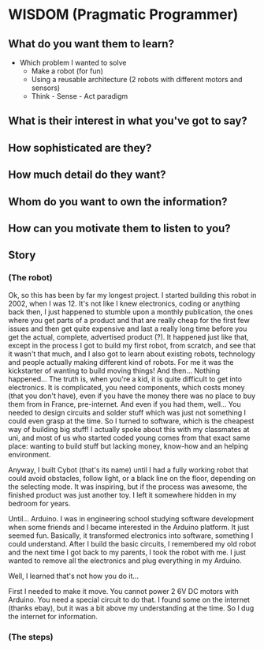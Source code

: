 # WISDOM (Pragmatic Programmer)

## What do you want them to learn?
- Which problem I wanted to solve
    - Make a robot (for fun)
    - Using a reusable architecture (2 robots with different motors and sensors)
    - Think - Sense - Act paradigm

## What is their interest in what you've got to say?

## How sophisticated are they?

## How much detail do they want?

## Whom do you want to own the information?

## How can you motivate them to listen to you?


## Story 

### (The robot)
Ok, so this has been by far my longest project. I started building this robot in 2002, when I was 12. It's not like I knew electronics, coding or anything back then, I just happened to stumble upon a monthly publication, the ones where you get parts of a product and that are really cheap for the first few issues and then get quite expensive and last a really long time before you get the actual, complete, advertised product (?). 
It happened just like that, except in the process I got to build my first robot, from scratch, and see that it wasn't that much, and I also got to learn about existing robots, technology and people actually making different kind of robots. For me it was the kickstarter of wanting to build moving things! And then... Nothing happened...
The truth is, when you're a kid, it is quite difficult to get into electronics. It is complicated, you need components, which costs money (that you don't have), even if you have the money there was no place to buy them from in France, pre-internet. And even if you had them, well... You needed to design circuits and solder stuff which was just not something I could even grasp at the time. So I turned to software, which is the cheapest way of building big stuff! I actually spoke about this with my classmates at uni, and most of us who started coded young comes from that exact same place: wanting to build stuff but lacking money, know-how and an helping environment.

Anyway, I built Cybot (that's its name) until I had a fully working robot that could avoid obstacles, follow light, or a black line on the floor, depending on the selecting mode. It was inspiring, but if the process was awesome, the finished product was just another toy. I left it somewhere hidden in my bedroom for years.

Until... Arduino. I was in engineering school studying software development when some friends and I became interested in the Arduino platform. It just seemed fun. Basically, it transformed electronics into software, something I could understand. After I build the basic circuits, I remembered my old robot and the next time I got back to my parents, I took the robot with me. I just wanted to remove all the electronics and plug everything in my Arduino.

Well, I learned that's not how you do it...

First I needed to make it move. You cannot power 2 6V DC motors with Arduino. You need a special circuit to do that. I found some on the internet (thanks ebay), but it was a bit above my understanding at the time. So I dug the internet for information.

### (The steps)
